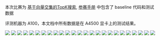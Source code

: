 本次比赛为 [基于向量交集的TopK搜索](https://aistudio.baidu.com/competition/detail/1046/0/introduction), [参赛手册](https://docs.qq.com/doc/DSUxrVVZEeVljdEdr) 中包含了 baseline 代码和测试数据

评测机器为 A100，本文档中所有数据是在 A4500 显卡上的测试结果。

![](./doc/01.jpeg)
![](./doc/02.jpeg)
![](./doc/03.jpeg)
![](./doc/04.jpeg)
![](./doc/05.jpeg)
![](./doc/06.jpeg)
![](./doc/07.jpeg)
![](./doc/08.jpeg)
![](./doc/09.jpeg)
![](./doc/10.jpeg)
![](./doc/11.jpeg)
![](./doc/12.jpeg)
![](./doc/13.jpeg)
![](./doc/14.jpeg)
![](./doc/15.jpeg)
![](./doc/16.jpeg)
![](./doc/17.jpeg)
![](./doc/18.jpeg)
![](./doc/19.jpeg)
![](./doc/20.jpeg)
![](./doc/21.jpeg)
![](./doc/22.jpeg)
![](./doc/23.jpeg)
![](./doc/24.jpeg)
![](./doc/25.jpeg)